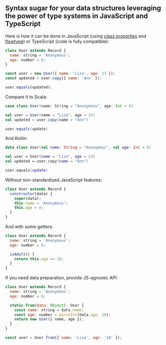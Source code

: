 ## Syntax sugar for your data structures leveraging the power of type systems in JavaScript and TypeScript

Here is how it can be done in JavaScript (using [class properties](https://github.com/tc39/proposal-class-fields) and [flowtype](https://flow.org)) or TypeScript (code is fully compatible):

```javascript
class User extends Record {
  name: string = 'Anonymous';
  age: number = 0;
}

const user = new User({ name: 'Liza', age: 23 });
const updated = user.copy({ name: 'Ann' });

user.equals(updated);
```

Compare it to Scala:

```scala
case class User(name: String = "Anonymous", age: Int = 0)

val user = User(name = "Liza", age = 23)
val updated = user.copy(name = "Ann")

user.equals(update)
```

And Kotlin:

```kotlin
data class User(val name: String = "Anonymous", val age: Int = 0)

val user = User(name = "Liza", age = 23)
val updated = user.copy(name = "Ann")

user.equals(update)
```

Without non-standardized JavaScript features:

```javascript
class User extends Record {
  constructor(data) {
    super(data);
    this.name = 'Anonymous';
    this.age = 0;
  }
}
```

And with some getters:

```javascript
class User extends Record {
  name: string = 'Anonymous';
  age: number = 0;

  isAdult() {
    return this.age >= 18;
  }
}
```

If you need data preparation, provide JS-agnostic API:

```javascript
class User extends Record {
  name: string = 'Anonymous';
  age: number = 0;

  static from(data: Object): User {
    const name: string = data.name;
    const age: number = parseInt(data.age, 10);
    return new User({ name, age });
  }
}

const user = User.from({ name: 'Liza', age: '18' });
```
